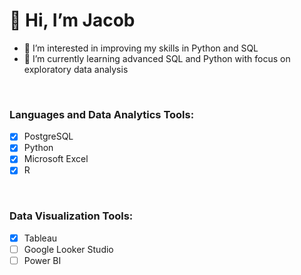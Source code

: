 # 👋 Hi, I’m Jacob
- 👀 I’m interested in improving my skills in Python and SQL
- 🌱 I’m currently learning advanced SQL and Python with focus on exploratory data analysis

<br />

### Languages and Data Analytics Tools:
- [x] PostgreSQL
- [x] Python
- [x] Microsoft Excel 
- [x] R

<br />

### Data Visualization Tools:
- [x] Tableau
- [ ] Google Looker Studio
- [ ] Power BI
<!---
jacobeulogio/jacobeulogio is a ✨ special ✨ repository because its `README.md` (this file) appears on your GitHub profile.
You can click the Preview link to take a look at your changes.
--->
